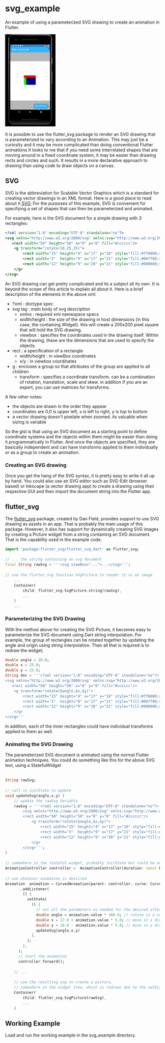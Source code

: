 # svg_example

An example of using a parameterized SVG drawing to create an animation in Flutter.

<img height="300" src="svg-example.gif" alt="example animation"/>

It is possible to use the flutter_svg package to render an SVG drawing that is parameterized to vary according to an Animation. This may just be a curiosity and it may be more complicated than doing conventional Flutter animations It looks to me that if you need some interrelated shapes that are moving around in a fixed coordinate system, it may be easier than drawing rects and circles and such. It results in a more declarative approach to drawing than using code to draw objects on a canvas.

## SVG

SVG is the abbreviation for Scalable Vector Graphics which is a standard for creating
vector drawings in an XML format. Here is a good place to read about it [SVG](https://developer.mozilla.org/en-US/docs/Web/SVG);
For the purposes of this example, SVG is convenient for specifying a set of shapes that can then be parameterized and animated.

For example, here is the SVG document for a simple drawing with 3 rectangles:

```xml
<?xml version="1.0" encoding="UTF-8" standalone="no"?>
<svg xmlns="http://www.w3.org/2000/svg" xmlns:svg="http://www.w3.org/2000/svg" width="200" height="200" version="1.1" viewBox="0 0 50 50">
   <rect width="50" height="50" x="0" y="0" fill="#cccccc"/>
    <g transform="rotate(10,25,25)">
        <rect width="15" height="4" x="17" y="18" style="fill:#ff0000;stroke-width:0.2" />
        <rect width="3"  height="9" x="17" y="21" style="fill:#00ff00;stroke-width:0.2" />
        <rect width="12" height="9" x="20" y="21" style="fill:#000080;stroke-width:0.2" />
    </g>
</svg>
```

An SVG drawing can get pretty complicated and its a subject all its own. It is beyond the scope of this article
to explain all about it. Here is a brief description of the elements in the above xml:
  - ?xml : doctype spec
  - svg tag : main body of svg description
    - xmlns : required xml namespace specs
    - width/height : the size of the drawing in host dimensions (in this case, the containing Widget). this will create a 200x200 pixel square that will hold the SVG drawing.
    - viewbox : specifies the coordinates used in the drawing itself. Within the drawing, these are the dimensions that are used to specify the objects.
  - rect : a specification of a rectangle
    - width/height : in viewBox coordinates
    - x/y : in viewbox coordinates
  - g : encloses a group so that attributes of the group are applied to all children
    - transform : specifies a coordinate transform. can be a combination of rotation, translation, scale and skew. in addition if you are an expert, you can use matrices for transforms. 

A few other notes:
  - the objects are drawn in the order they appear
  - coordinates are 0,0 is upper left, x is left to right, y is top to bottom
  - a vector drawing doesn't pixelate when zoomed. its valuable when sizing is variable


So the gist is that using an SVG document as a starting point to define coordinate systems and the objects within them
might be easier than doing it programmatically in Flutter. And once the objects are specified, they are basically independent
and can have transforms applied to them individually or as a group to create an animation. 

### Creating an SVG drawing

Once you get the hang of the SVG syntax, it is pretty easy to write it all up by hand. You could also use an SVG editor 
such as SVG-Edit (browser based) or Inkscape (a vector drawing app) to create a drawing using their respective GUI and then
import the document string into the Flutter app.

## flutter_svg

The [flutter_svg](https://pub.dev/packages/flutter_svg) package, created by Dan Field, provides support to use SVG drawing as assets in an app. That
is probably the main usage of this package. However, it also has support for dynamically creating SVG images by creating
a Picture widget from a string containing an SVG document. That is the capability used in the example code. 

```dart
import 'package:flutter_svg/flutter_svg.dart' as flutter_svg;

// ... the string containing an svg document
final String rawSvg = '''<svg viewBox="...">...</svg>''';

// use the flutter_svg function SVgPicture to render it as an image
    ...
    Container(
        child: flutter_svg.SvgPicture.string(rawSvg),
        ...
    }
    ...

```

### Parameterizing the SVG Drawing

With the method above for creating the SVG Picture, it becomes easy to parameterize the SVG document
using Dart string interpolation. For example, the group of rectangles can be rotated together
by updating the angle and origin using string interpolation. Then all that is required is to redraw
the widget;

```dart
double angle = 10.0;
double x = 25.0;
double y = 25.0;
String doc = '''<?xml version="1.0" encoding="UTF-8" standalone="no"?>
<svg xmlns="http://www.w3.org/2000/svg" xmlns:svg="http://www.w3.org/2000/svg" width="200" height="200" version="1.1" viewBox="0 0 50 50">
   <rect width="50" height="50" x="0" y="0" fill="#cccccc"/>
    <g transform="rotate($angle,$x,$y)">
        <rect width="15" height="4" x="17" y="18" style="fill:#ff0000;stroke-width:0.2" />
        <rect width="3"  height="9" x="17" y="21" style="fill:#00ff00;stroke-width:0.2" />
        <rect width="12" height="9" x="20" y="21" style="fill:#000080;stroke-width:0.2" />
    </g>
</svg>'''
```

In addition, each of the inner rectangles could have individual transforms applied to them as well.


### Animating the SVG Drawing

The parameterized SVG document is animated using the normal Flutter animation techniques. You could do something 
like this for the above SVG text, using a StatefulWidget

```dart

String rawSvg;

// call in initState to update
void updateSvg(angle,x,y) {
    // update the rawSvg Variable
    rawSvg = '''<?xml version="1.0" encoding="UTF-8" standalone="no"?>
        <svg xmlns="http://www.w3.org/2000/svg" xmlns:svg="http://www.w3.org/2000/svg" width="200" height="200" version="1.1" viewBox="0 0 50 50">
        <rect width="50" height="50" x="0" y="0" fill="#cccccc"/>
            <g transform="rotate($angle,$x,$y)">
                <rect width="15" height="4" x="17" y="18" style="fill:#ff0000;stroke-width:0.2" />
                <rect width="3"  height="9" x="17" y="21" style="fill:#00ff00;stroke-width:0.2" />
                <rect width="12" height="9" x="20" y="21" style="fill:#000080;stroke-width:0.2" />
            </g>
        </svg>''';
}

// somewhere in the stateful widget, probably initState but could be anywhere in the program logic
AnimationController controller =  AnimationController(duration: const Duration(seconds: 2), vsync: this);

// use whatever animation is descired
Animation  animation = CurvedAnimation(parent: controller, curve: Curves.easeOut)
      ..addListener(
        () {
          setState(
            () {
              // set all the parameters as needed for the desired affect
              double angle = animation.value * 360.0; // rotate in a complete circle
              double x = 17.0 + animation.value * 5.0; // move in x direction
              double y = 18.0 - animation.value * 5.0; // move in y direction
              updateSvg(angle,x,y)
            },
          );
        },
      );
      // start the animation
      controller.forward();

    // ...

    // use the resulting svg to create a picture,
    // somewhere in the widget tree, which is redrawn due to the setState call in the animation listener
    Container(
        child: flutter_svg.SvgPicture(rawSvg),
        ...
    }
```

## Working Example

Load and run the working example in the svg_example directory.
